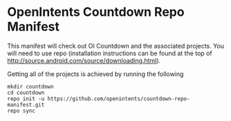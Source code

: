 OpenIntents Countdown Repo Manifest
===================================

This manifest will check out OI Countdown and the associated projects. You will
need to use repo (installation instructions can be found at the top of
http://source.android.com/source/downloading.html).

Getting all of the projects is achieved by running the following

    mkdir countdown
    cd countdown
    repo init -u https://github.com/openintents/countdown-repo-manifest.git
    repo sync
